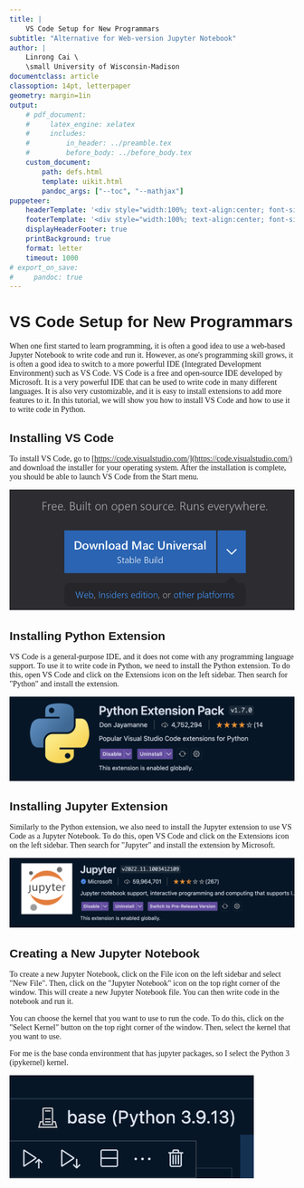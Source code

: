 ```yaml
---
title: |
    VS Code Setup for New Programmars
subtitle: "Alternative for Web-version Jupyter Notebook"
author: |
    Linrong Cai \
    \small University of Wisconsin-Madison
documentclass: article
classoption: 14pt, letterpaper
geometry: margin=1in
output:
    # pdf_document:
    #     latex_engine: xelatex
    #     includes:
    #         in_header: ../preamble.tex
    #         before_body: ../before_body.tex
    custom_document:
        path: defs.html
        template: uikit.html
        pandoc_args: ["--toc", "--mathjax"]
puppeteer:
    headerTemplate: '<div style="width:100%; text-align:center; font-size: 8pt; font-family: Noto Serif;">Analysis II</div>'
    footerTemplate: '<div style="width:100%; text-align:center; font-size: 8pt; font-family: Noto Serif;"><b><span class="pageNumber"></span> / <span class="totalPages"></span></b></div>'
    displayHeaderFooter: true
    printBackground: true
    format: letter
    timeout: 1000
# export_on_save:
#     pandoc: true
---
```


<link rel="preconnect" href="https://fonts.googleapis.com">
<link rel="preconnect" href="https://fonts.gstatic.com" crossorigin>
<link href="https://fonts.googleapis.com/css2?family=Noto+Sans+JP:wght@400;700&family=Noto+Serif+JP:wght@400;700&display=swap" rel="stylesheet">

<style>
body {
    font-family: "Noto Serif JP", serif !important;
    font-size: 14px !important;
}
h1, h2, h3, h4, h5, h6 {
    font-family: "Noto Sans JP", sans-serif !important;
}
</style>

# VS Code Setup for New Programmars

When one first started to learn programming, it is often a good idea to use a web-based Jupyter Notebook to write code and run it. However, as one's programming skill grows, it is often a good idea to switch to a more powerful IDE (Integrated Development Environment) such as VS Code. VS Code is a free and open-source IDE developed by Microsoft. It is a very powerful IDE that can be used to write code in many different languages. It is also very customizable, and it is easy to install extensions to add more features to it. In this tutorial, we will show you how to install VS Code and how to use it to write code in Python.

## Installing VS Code

To install VS Code, go to [https://code.visualstudio.com/](https://code.visualstudio.com/) and download the installer for your operating system. After the installation is complete, you should be able to launch VS Code from the Start menu.

![vscode](img/VS.png)

## Installing Python Extension

VS Code is a general-purpose IDE, and it does not come with any programming language support. To use it to write code in Python, we need to install the Python extension. To do this, open VS Code and click on the Extensions icon on the left sidebar. Then search for "Python" and install the extension.

![python](img/pythonExtensionImg.png)

## Installing Jupyter Extension

Similarly to the Python extension, we also need to install the Jupyter extension to use VS Code as a Jupyter Notebook. To do this, open VS Code and click on the Extensions icon on the left sidebar. Then search for "Jupyter" and install the extension by Microsoft.

![jupyter](img/jupyter.png)

## Creating a New Jupyter Notebook

To create a new Jupyter Notebook, click on the File icon on the left sidebar and select "New File". Then, click on the "Jupyter Notebook" icon on the top right corner of the window. This will create a new Jupyter Notebook file. You can then write code in the notebook and run it. 

You can choose the kernel that you want to use to run the code. To do this, click on the "Select Kernel" button on the top right corner of the window. Then, select the kernel that you want to use.

For me is the base conda environment that has jupyter packages, so I select the Python 3 (ipykernel) kernel.

![kernel](img/kernel.png)